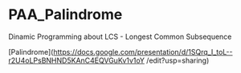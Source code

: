 # PAA_Palindrome
Dinamic Programming about LCS - Longest Common Subsequence

[Palindrome](https://docs.google.com/presentation/d/1SQrq_I_toL--r2U4oLPsBNHND5KAnC4EQVGuKv1v1oY
/edit?usp=sharing)
